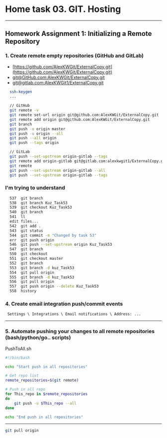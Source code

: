 # Home task 03. GIT. Hosting
-----------------------------------------------------------------------------
Homework Assignment 1: Initializing a Remote Repository
-----------------------------------------------------------------------------

### 1. Create remote empty repositories (GitHub and GitLab)
- [https://github.com/AlexKWGit/ExternalCopy.git](https://github.com/AlexKWGit/ExternalCopy.git) 
- [git@GitHub.com:AlexKWGit/ExternalCopy.git](git@GitHub.com:AlexKWGit/ExternalCopy.git)
- [git@gitlab.com:AlexKWGit1/ExternalCopy.git](git@gitlab.com:AlexKWGit1/ExternalCopy.git)

```bash
  ssh-keygen
  ...
  
  // GitHub
  git remote -v
  git remote set-url origin git@github.com:AlexKWGit/ExternalCopy.git
  git remote add origin git@github.com:AlexKWGit/ExternalCopy.git
  git branch
  git push -u origin master
  git push -u origin --all
  git push --all origin
  git push --tags origin

  // GitLab
  git push --set-upstream origin-gitlab --tags
  git remote add origin-gitlab git@gitlab.com:alexkwgit1/ExternalCopy.git
  git remote
  git push --set-upstream origin-gitlab --all
  git push --set-upstream origin-gitlab --tags
```

###  I'm trying to understand
```bash
  537  git branch
  538  git branch Kuz_Task53
  539  git checkout Kuz_Task53
  540  git branch
  541  ll
  edit files...
  542  git add .
  543  git status
  544  git commit -m "Changed by task 53"
  err  git push origin
  546  git push --set-upstream origin Kuz_Task53
  547  git branch
  550  git checkout
  551  git checkout master
  552  git branch
  553  git branch -d kuz_Task53
  554  git pull origin
  555  git branch -d kuz_Task53
  556  git pull origin
  557  git push origin --delete Kuz_Task53
  558  history
```

### 4. Create email integration push/commit events
     Settings \ Integrations \ Email notifications \ Address: ...

--------------------------------------
### 5. Automate pushing your changes to all remote repositories (bash/python/go.. scripts)
PushToAll.sh
```bash
#!/bin/bash

echo "Start push in all repositories"

# Get repo list  
remote_repositories=$(git remote)

# Push in all repo
for This_repo in $remote_repositories
do
    git push -u $This_repo --all
done

echo "End push in all repositories"
```
--------------------------------------

```bash
git pull origin
```
